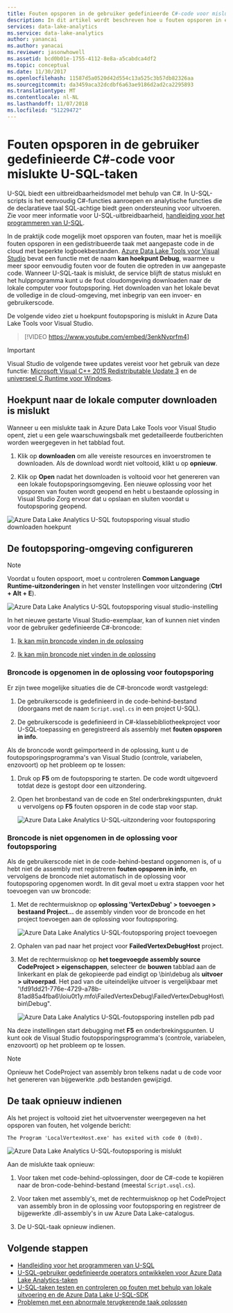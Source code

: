 ```yaml
---
title: Fouten opsporen in de gebruiker gedefinieerde C#-code voor mislukte Azure Data Lake U-SQL-taken
description: In dit artikel wordt beschreven hoe u fouten opsporen in een mislukte hoekpunt van U-SQL met Azure Data Lake Tools voor Visual Studio.
services: data-lake-analytics
ms.service: data-lake-analytics
author: yanancai
ms.author: yanacai
ms.reviewer: jasonwhowell
ms.assetid: bcd0b01e-1755-4112-8e8a-a5cabdca4df2
ms.topic: conceptual
ms.date: 11/30/2017
ms.openlocfilehash: 11587d5a0520d42d554c13a525c3b57db82326aa
ms.sourcegitcommit: da3459aca32dcdbf6a63ae9186d2ad2ca2295893
ms.translationtype: MT
ms.contentlocale: nl-NL
ms.lasthandoff: 11/07/2018
ms.locfileid: "51229472"
---
```

# <a name="debug-user-defined-c-code-for-failed-u-sql-jobs"></a>Fouten opsporen in de gebruiker gedefinieerde C#-code voor mislukte U-SQL-taken

U-SQL biedt een uitbreidbaarheidsmodel met behulp van C#. In U-SQL-scripts is het eenvoudig C#-functies aanroepen en analytische functies die de declaratieve taal SQL-achtige biedt geen ondersteuning voor uitvoeren. Zie voor meer informatie voor U-SQL-uitbreidbaarheid, [handleiding voor het programmeren van U-SQL](https://docs.microsoft.com/azure/data-lake-analytics/data-lake-analytics-u-sql-programmability-guide#use-user-defined-functions-udf). 

In de praktijk code mogelijk moet opsporen van fouten, maar het is moeilijk fouten opsporen in een gedistribueerde taak met aangepaste code in de cloud met beperkte logboekbestanden. [Azure Data Lake Tools voor Visual Studio](https://aka.ms/adltoolsvs) bevat een functie met de naam **kan hoekpunt Debug**, waarmee u meer spoor eenvoudig fouten voor de fouten die optreden in uw aangepaste code. Wanneer U-SQL-taak is mislukt, de service blijft de status mislukt en het hulpprogramma kunt u de fout cloudomgeving downloaden naar de lokale computer voor foutopsporing. Het downloaden van het lokale bevat de volledige in de cloud-omgeving, met inbegrip van een invoer- en gebruikerscode.

De volgende video ziet u hoekpunt foutopsporing is mislukt in Azure Data Lake Tools voor Visual Studio.

> [!VIDEO https://www.youtube.com/embed/3enkNvprfm4]
>

> [!IMPORTANT]
> Visual Studio de volgende twee updates vereist voor het gebruik van deze functie: [Microsoft Visual C++ 2015 Redistributable Update 3](https://www.microsoft.com/en-us/download/details.aspx?id=53840) en de [universeel C Runtime voor Windows](https://www.microsoft.com/download/details.aspx?id=50410).
>

## <a name="download-failed-vertex-to-local-machine"></a>Hoekpunt naar de lokale computer downloaden is mislukt

Wanneer u een mislukte taak in Azure Data Lake Tools voor Visual Studio opent, ziet u een gele waarschuwingsbalk met gedetailleerde foutberichten worden weergegeven in het tabblad fout.

1. Klik op **downloaden** om alle vereiste resources en invoerstromen te downloaden. Als de download wordt niet voltooid, klikt u op **opnieuw**.

2. Klik op **Open** nadat het downloaden is voltooid voor het genereren van een lokale foutopsporingsomgeving. Een nieuwe oplossing voor het opsporen van fouten wordt geopend en hebt u bestaande oplossing in Visual Studio Zorg ervoor dat u opslaan en sluiten voordat u foutopsporing geopend.

![Azure Data Lake Analytics U-SQL foutopsporing visual studio downloaden hoekpunt](./media/data-lake-analytics-debug-u-sql-jobs/data-lake-analytics-download-vertex.png)

## <a name="configure-the-debugging-environment"></a>De foutopsporing-omgeving configureren

> [!NOTE]
> Voordat u fouten opspoort, moet u controleren **Common Language Runtime-uitzonderingen** in het venster Instellingen voor uitzondering (**Ctrl + Alt + E**).

![Azure Data Lake Analytics U-SQL foutopsporing visual studio-instelling](./media/data-lake-analytics-debug-u-sql-jobs/data-lake-analytics-clr-exception-setting.png)

In het nieuwe gestarte Visual Studio-exemplaar, kan of kunnen niet vinden voor de gebruiker gedefinieerde C#-broncode:

1. [Ik kan mijn broncode vinden in de oplossing](#source-code-is-included-in-debugging-solution)

2. [Ik kan mijn broncode niet vinden in de oplossing](#source-code-is-not-included-in-debugging-solution)

### <a name="source-code-is-included-in-debugging-solution"></a>Broncode is opgenomen in de oplossing voor foutopsporing

Er zijn twee mogelijke situaties die de C#-broncode wordt vastgelegd:

1. De gebruikerscode is gedefinieerd in de code-behind-bestand (doorgaans met de naam `Script.usql.cs` in een project U-SQL).

2. De gebruikerscode is gedefinieerd in C#-klassebibliotheekproject voor U-SQL-toepassing en geregistreerd als assembly met **fouten opsporen in info**.

Als de broncode wordt geïmporteerd in de oplossing, kunt u de foutopsporingsprogramma's van Visual Studio (controle, variabelen, enzovoort) op het probleem op te lossen:

1. Druk op **F5** om de foutopsporing te starten. De code wordt uitgevoerd totdat deze is gestopt door een uitzondering.

2. Open het bronbestand van de code en Stel onderbrekingspunten, drukt u vervolgens op **F5** fouten opsporen in de code stap voor stap.

    ![Azure Data Lake Analytics U-SQL-uitzondering voor foutopsporing](./media/data-lake-analytics-debug-u-sql-jobs/data-lake-analytics-debug-exception.png)

### <a name="source-code-is-not-included-in-debugging-solution"></a>Broncode is niet opgenomen in de oplossing voor foutopsporing

Als de gebruikerscode niet in de code-behind-bestand opgenomen is, of u hebt niet de assembly met registreren **fouten opsporen in info**, en vervolgens de broncode niet automatisch in de oplossing voor foutopsporing opgenomen wordt. In dit geval moet u extra stappen voor het toevoegen van uw broncode:

1. Met de rechtermuisknop op **oplossing 'VertexDebug' > toevoegen > bestaand Project...**  de assembly vinden voor de broncode en het project toevoegen aan de oplossing voor foutopsporing.

    ![Azure Data Lake Analytics U-SQL-foutopsporing project toevoegen](./media/data-lake-analytics-debug-u-sql-jobs/data-lake-analytics-add-project-to-debug-solution.png)

2. Ophalen van pad naar het project voor **FailedVertexDebugHost** project. 

3. Met de rechtermuisknop op **het toegevoegde assembly source CodeProject > eigenschappen**, selecteer de **bouwen** tabblad aan de linkerkant en plak de gekopieerde pad eindigt op \bin\debug als **uitvoer > uitvoerpad**. Het pad van de uiteindelijke uitvoer is vergelijkbaar met '<DataLakeTemp path>\fd91dd21-776e-4729-a78b-81ad85a4fba6\loiu0t1y.mfo\FailedVertexDebug\FailedVertexDebugHost\bin\Debug\".

    ![Azure Data Lake Analytics U-SQL-foutopsporing instellen pdb pad](./media/data-lake-analytics-debug-u-sql-jobs/data-lake-analytics-set-pdb-path.png)

Na deze instellingen start debugging met **F5** en onderbrekingspunten. U kunt ook de Visual Studio foutopsporingsprogramma's (controle, variabelen, enzovoort) op het probleem op te lossen.

> [!NOTE]
> Opnieuw het CodeProject van assembly bron telkens nadat u de code voor het genereren van bijgewerkte .pdb bestanden gewijzigd.

## <a name="resubmit-the-job"></a>De taak opnieuw indienen

Als het project is voltooid ziet het uitvoervenster weergegeven na het opsporen van fouten, het volgende bericht:

    The Program 'LocalVertexHost.exe' has exited with code 0 (0x0).

![Azure Data Lake Analytics U-SQL-foutopsporing is mislukt](./media/data-lake-analytics-debug-u-sql-jobs/data-lake-analytics-debug-succeed.png)

Aan de mislukte taak opnieuw:

1. Voor taken met code-behind-oplossingen, door de C#-code te kopiëren naar de bron-code-behind-bestand (meestal `Script.usql.cs`).

2. Voor taken met assembly's, met de rechtermuisknop op het CodeProject van assembly bron in de oplossing voor foutopsporing en registreer de bijgewerkte .dll-assembly's in uw Azure Data Lake-catalogus.

3. De U-SQL-taak opnieuw indienen.

## <a name="next-steps"></a>Volgende stappen

- [Handleiding voor het programmeren van U-SQL](data-lake-analytics-u-sql-programmability-guide.md)
- [U-SQL-gebruiker gedefinieerde operators ontwikkelen voor Azure Data Lake Analytics-taken](data-lake-analytics-u-sql-develop-user-defined-operators.md)
- [U-SQL-taken testen en controleren op fouten met behulp van lokale uitvoering en de Azure Data Lake U-SQL-SDK](data-lake-analytics-data-lake-tools-local-run.md)
- [Problemen met een abnormale terugkerende taak oplossen](data-lake-analytics-data-lake-tools-debug-recurring-job.md)
